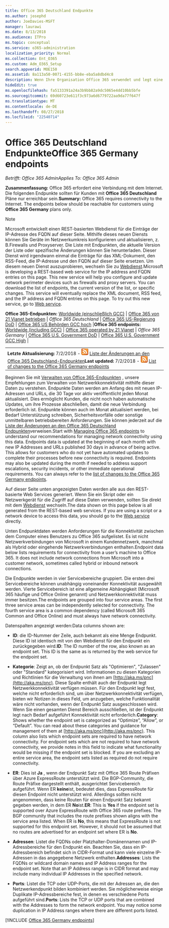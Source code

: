 ```yaml
---
title: Office 365 Deutschland Endpunkte
ms.author: josephd
author: JoeDavies-MSFT
manager: laurawi
ms.date: 8/13/2018
ms.audience: ITPro
ms.topic: conceptual
ms.service: o365-administration
localization_priority: Normal
ms.collection: Ent_O365
ms.custom: Adm_O365_Setup
search.appverid: MOE150
ms.assetid: 8a113a50-0071-4155-bb8e-eba5a8dbd4c8
description: Wenn Ihre Organisation Office 365 verwendet und legt eine Beschränkung auf Computern im Netzwerk aus eine Verbindung mit dem Internet, im folgenden finden Sie die Endpunkte (FQDNs, Ports, URLs und IPv4 und IPv6-Adressbereichen), die Sie einschließen sollte Ihre ausgehende zulassen Listen, um sicherzustellen, dass Ihre Computer können die Office 365 erfolgreich verwenden.
hideEdit: true
ms.openlocfilehash: fa5133391a24a3b9bb82a9dc5065e4dd10bb5bfe
ms.sourcegitcommit: 69d60723e611f3c973a6d6779722aa9da77f647f
ms.translationtype: MT
ms.contentlocale: de-DE
ms.lasthandoff: 08/27/2018
ms.locfileid: "22540714"
---
```

# <a name="office-365-germany-endpoints"></a><span data-ttu-id="4753e-103">Office 365 Deutschland Endpunkte</span><span class="sxs-lookup"><span data-stu-id="4753e-103">Office 365 Germany endpoints</span></span>

 <span data-ttu-id="4753e-104">*Betrifft: Office 365 Admin*</span><span class="sxs-lookup"><span data-stu-id="4753e-104">*Applies To: Office 365 Admin*</span></span>

<span data-ttu-id="4753e-p101">**Zusammenfassung:** Office 365 erfordert eine Verbindung mit dem Internet. Die folgenden Endpunkte sollten für Kunden mit **Office 365 Deutschland** Pläne nur erreichbar sein.</span><span class="sxs-lookup"><span data-stu-id="4753e-p101">**Summary:** Office 365 requires connectivity to the Internet. The endpoints below should be reachable for customers using **Office 365 Germany** plans only.</span></span>
  
> [!NOTE]
> <span data-ttu-id="4753e-p102">Microsoft entwickelt einen REST-basierten Webdienst für die Einträge der IP-Adresse des FQDN auf dieser Seite. Mithilfe dieses neuen Diensts können Sie Geräte im Netzwerkumkreis konfigurieren und aktualisieren, z. B.Firewalls und Proxyserver. Die Liste mit Endpunkten, die aktuelle Version der Liste oder spezifische Änderungen können Sie herunterladen. Dieser Dienst wird irgendwann einmal die Einträge für das XML-Dokument, den RSS-Feed, die IP-Adresse und den FQDN auf dieser Seite ersetzen. Um diesem neuen Dienst auszuprobieren, wechseln Sie zu [Webdienst](managing-office-365-endpoints.md#webservice).</span><span class="sxs-lookup"><span data-stu-id="4753e-p102">Microsoft is developing a REST-based web service for the IP address and FQDN entries on this page. This new service will help you configure and update network perimeter devices such as firewalls and proxy servers. You can download the list of endpoints, the current version of the list, or specific changes. This service will eventually replace the XML document, RSS feed, and the IP address and FQDN entries on this page. To try out this new service, go to [Web service](managing-office-365-endpoints.md#webservice).</span></span> 
  
 <span data-ttu-id="4753e-112">**Office 365-Endpunkten:** [Worldwide (einschließlich GCC)](urls-and-ip-address-ranges.md)   |  [Office 365 von 21 Vianet betrieben](urls-and-ip-address-ranges-21vianet.md)  | *Office 365 Deutschland* | [Office 365 US-Regierung DoD](office-365-u-s-government-dod-endpoints.md) | [Office 365 US Behörden GCC hoch](office-365-u-s-government-gcc-high-endpoints.md)  |</span><span class="sxs-lookup"><span data-stu-id="4753e-112">**Office 365 endpoints:** [Worldwide (including GCC)](urls-and-ip-address-ranges.md)  | [Office 365 operated by 21 Vianet](urls-and-ip-address-ranges-21vianet.md)  | *Office 365 Germany* | [Office 365 U.S. Government DoD](office-365-u-s-government-dod-endpoints.md) | [Office 365 U.S. Government GCC High](office-365-u-s-government-gcc-high-endpoints.md)  |</span></span>
  
|||
|:-----|:-----|
|<span data-ttu-id="4753e-113">**Letzte Aktualisierung:** 7/2/2018 - ![RSS](media/5dc6bb29-25db-4f44-9580-77c735492c4b.png) [Liste der Änderungen an den Office 365 Deutschland-Endpunkten](office-365-germany-endpoints-change-log.md)</span><span class="sxs-lookup"><span data-stu-id="4753e-113">**Last updated:** 7/2/2018 - ![RSS](media/5dc6bb29-25db-4f44-9580-77c735492c4b.png) [List of changes to the Office 365 Germany endpoints](office-365-germany-endpoints-change-log.md)</span></span>||

<span data-ttu-id="4753e-p103">Beginnen Sie mit [Verwalten von Office 365-Endpunkten](managing-office-365-endpoints.md) , unsere Empfehlungen zum Verwalten von Netzwerkkonnektivität mithilfe dieser Daten zu verstehen. Endpunkte Daten werden am Anfang des mit neuen IP-Adressen und URLs, die 30 Tage vor aktiv veröffentlicht jeden Monat aktualisiert. Dies ermöglicht Kunden, die nicht noch haben automatische Updates, um ihre Prozesse abschließen, damit die neue Verbindung erforderlich ist. Endpunkte können auch im Monat aktualisiert werden, bei Bedarf Unterstützung schreiben, Sicherheitsvorfälle oder sonstige unmittelbaren betriebsbereiten Anforderungen. Sie können jederzeit auf die [Liste der Änderungen an den Office 365 Deutschland Endpunkten](office-365-germany-endpoints-change-log.md)verweisen.</span><span class="sxs-lookup"><span data-stu-id="4753e-p103">Start with [Managing Office 365 endpoints](managing-office-365-endpoints.md) to understand our recommendations for managing network connectivity using this data. Endpoints data is updated at the beginning of each month with new IP Addresses and URLs published 30 days in advance of being active. This allows for customers who do not yet have automated updates to complete their processes before new connectivity is required. Endpoints may also be updated during the month if needed to address support escalations, security incidents, or other immediate operational requirements. You can always refer to the [list of changes to the Office 365 Germany endpoints](office-365-germany-endpoints-change-log.md).</span></span>

<span data-ttu-id="4753e-p104">Auf dieser Seite unten angezeigten Daten werden alle aus den REST-basierte Web Services generiert. Wenn Sie ein Skript oder ein Netzwerkgerät für die Zugriff auf diese Daten verwenden, sollten Sie direkt mit dem [Webdienst](managing-office-365-endpoints.md#webservice) wechseln.</span><span class="sxs-lookup"><span data-stu-id="4753e-p104">The data shown on this page below is all generated from the REST-based web services. If you are using a script or a network device to access this data, you should go to the [Web service](managing-office-365-endpoints.md#webservice) directly.</span></span>

<span data-ttu-id="4753e-p105">Unten Endpunktdaten werden Anforderungen für die Konnektivität zwischen dem Computer eines Benutzers zu Office 365 aufgelistet. Es ist nicht Netzwerkverbindungen von Microsoft in einem Kundennetzwerk, manchmal als Hybrid oder eingehende Netzwerkverbindungen enthalten.</span><span class="sxs-lookup"><span data-stu-id="4753e-p105">Endpoint data below lists requirements for connectivity from a user’s machine to Office 365. It does not include network connections from Microsoft into a customer network, sometimes called hybrid or inbound network connections.</span></span>

<span data-ttu-id="4753e-p106">Die Endpunkte werden in vier Servicebereiche gruppiert. Die ersten drei Servicebereiche können unabhängig voneinander Konnektivität ausgewählt werden. Vierte Servicebereich ist eine allgemeine Abhängigkeit (Microsoft 365 häufige und Office Online genannt) und Netzwerkkonnektivität muss immer besitzen.</span><span class="sxs-lookup"><span data-stu-id="4753e-p106">The endpoints are grouped into four service areas. The first three service areas can be independently selected for connectivity. The fourth service area is a common dependency (called Microsoft 365 Common and Office Online) and must always have network connectivity.</span></span>

<span data-ttu-id="4753e-126">Datenspalten angezeigt werden:</span><span class="sxs-lookup"><span data-stu-id="4753e-126">Data columns shown are:</span></span>

- <span data-ttu-id="4753e-p107">**ID**: die ID-Nummer der Zeile, auch bekannt als eine Menge Endpunkt. Diese ID ist identisch mit von den Webdienst für den Endpunkt ein zurückgegeben wird.</span><span class="sxs-lookup"><span data-stu-id="4753e-p107">**ID**: The ID number of the row, also known as an endpoint set. This ID is the same as is returned by the web service for the endpoint set.</span></span>

- <span data-ttu-id="4753e-p108">**Kategorie**: Zeigt an, ob der Endpunkt Satz als "Optimieren", "Zulassen" oder "Standard" kategorisiert wird. Informationen zu diesen Kategorien und Richtlinien für die Verwaltung von ihnen am [http://aka.ms/pnc](http://aka.ms/pnc). Diese Spalte enthält auch der Endpunkt legt Netzwerkkonnektivität verfügen müssen. Für den Endpunkt legt fest, welche nicht erforderlich sind, um über Netzwerkkonnektivität verfügen, bieten wir Notizen in dieses Feld, um anzugeben, welche Funktionalität wäre nicht vorhanden, wenn der Endpunkt Satz ausgeschlossen wird. Wenn Sie einen gesamten Dienst Bereich ausschließen, ist der Endpunkt legt nach Bedarf aufgeführt Konnektivität nicht erforderlich.</span><span class="sxs-lookup"><span data-stu-id="4753e-p108">**Category**: Shows whether the endpoint set is categorized as “Optimize”, “Allow”, or “Default”. You can read about these categories and guidance for management of them at [http://aka.ms/pnc](http://aka.ms/pnc). This column also lists which endpoint sets are required to have network connectivity. For endpoint sets which are not required to have network connectivity, we provide notes in this field to indicate what functionality would be missing if the endpoint set is blocked. If you are excluding an entire service area, the endpoint sets listed as required do not require connectivity.</span></span>

- <span data-ttu-id="4753e-p109">**ER**: Dies ist **Ja** , wenn der Endpunkt Satz mit Office 365 Route Präfixen über Azure ExpressRoute unterstützt wird. Die BGP-Community, die Route Präfixe dargestellt enthält, ausgerichtet Servicebereich aufgeführt. Wenn ER **keine**ist, bedeutet dies, dass ExpressRoute für diesen Endpoint nicht unterstützt wird. Allerdings sollten nicht angenommen, dass keine Routen für einen Endpunkt Satz bekannt gegeben werden, in dem ER **No**ist.</span><span class="sxs-lookup"><span data-stu-id="4753e-p109">**ER**: This is **Yes** if the endpoint set is supported over Azure ExpressRoute with Office 365 route prefixes. The BGP community that includes the route prefixes shown aligns with the service area listed. When ER is **No**, this means that ExpressRoute is not supported for this endpoint set. However, it should not be assumed that no routes are advertised for an endpoint set where ER is **No**.</span></span>

- <span data-ttu-id="4753e-p110">**Adressen**: Listet die FQDNs oder Platzhalter-Domänennamen und IP-Adressbereiche für den Endpunkt ein. Beachten Sie, dass ein IP-Adressbereich befindet sich in CIDR-Format und kann viele einzelne IP-Adressen in das angegebene Netzwerk enthalten.</span><span class="sxs-lookup"><span data-stu-id="4753e-p110">**Addresses**: Lists the FQDNs or wildcard domain names and IP Address ranges for the endpoint set. Note that an IP Address range is in CIDR format and may include many individual IP Addresses in the specified network.</span></span>
 
- <span data-ttu-id="4753e-p111">**Ports**: Listet die TCP oder UDP-Ports, die mit der Adressen an, die den Netzwerkendpunkt bilden kombiniert werden. Sie möglicherweise einige Duplikate IP-Adressbereiche fest, in denen es verschiedene Ports aufgeführt sind.</span><span class="sxs-lookup"><span data-stu-id="4753e-p111">**Ports**: Lists the TCP or UDP ports that are combined with the Addresses to form the network endpoint. You may notice some duplication in IP Address ranges where there are different ports listed.</span></span>

[!INCLUDE [Office 365 Germany endpoints](./includes/office-365-germany-endpoints.md)]

 

